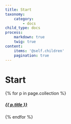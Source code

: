 ```yaml
---
title: Start
taxonomy:
    category:
        - docs
child_type: docs
process:
    markdown: true
    twig: true
content:
    items: '@self.children'
    pagination: true   
---
```


# Start

{% for p in page.collection %}
<a href="{{p.url}}"><h5>{{ p.title }}</h5></a>
{% endfor %}